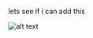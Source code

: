 lets see if i can add this



![alt text](https://raw.githubusercontent.com/moinlilBB/Test--push-project/i.jpg)